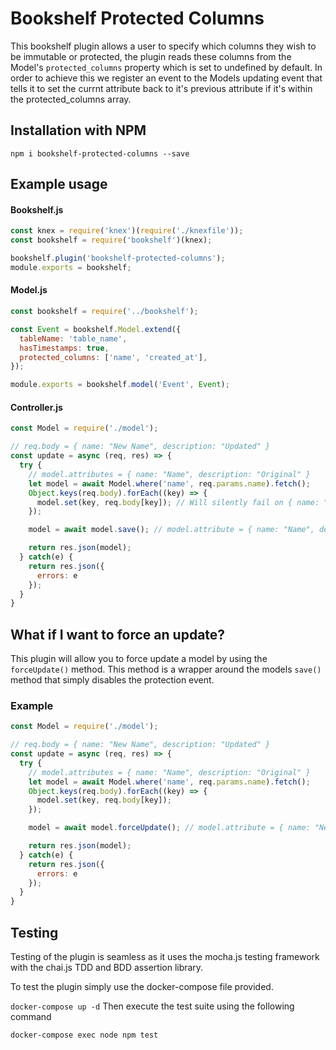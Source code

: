 # Bookshelf Protected Columns
This bookshelf plugin allows a user to specify which columns they wish to be immutable or protected,
the plugin reads these columns from the Model's `protected_columns` property which is set to undefined by
default. In order to achieve this we register an event to the Models updating event that tells it to set the 
currnt attribute back to it's previous attribute if it's within the protected_columns array.

## Installation with NPM
`npm i bookshelf-protected-columns --save`

## Example usage

#### Bookshelf.js
```js
const knex = require('knex')(require('./knexfile'));
const bookshelf = require('bookshelf')(knex);

bookshelf.plugin('bookshelf-protected-columns');
module.exports = bookshelf;
```

#### Model.js
```js
const bookshelf = require('../bookshelf');

const Event = bookshelf.Model.extend({
  tableName: 'table_name',
  hasTimestamps: true,
  protected_columns: ['name', 'created_at'],
});

module.exports = bookshelf.model('Event', Event);
```

#### Controller.js
```js
const Model = require('./model');

// req.body = { name: "New Name", description: "Updated" }
const update = async (req, res) => {
  try {
    // model.attributes = { name: "Name", description: "Original" }
    let model = await Model.where('name', req.params.name).fetch();
    Object.keys(req.body).forEach((key) => {
      model.set(key, req.body[key]); // Will silently fail on { name: "New Name" }
    });

    model = await model.save(); // model.attribute = { name: "Name", description: "Updated" }

    return res.json(model);
  } catch(e) {
    return res.json({
      errors: e
    });
  }
}
```

## What if I want to force an update?
This plugin will allow you to force update a model by using the `forceUpdate()` method.
This method is a wrapper around the models `save()` method that simply disables the protection
event.

### Example
```js
const Model = require('./model');

// req.body = { name: "New Name", description: "Updated" }
const update = async (req, res) => {
  try {
    // model.attributes = { name: "Name", description: "Original" }
    let model = await Model.where('name', req.params.name).fetch();
    Object.keys(req.body).forEach((key) => {
      model.set(key, req.body[key]);
    });

    model = await model.forceUpdate(); // model.attribute = { name: "New Name", description: "Updated" }

    return res.json(model);
  } catch(e) {
    return res.json({
      errors: e
    });
  }
}
```

## Testing
Testing of the plugin is seamless as it uses the mocha.js testing framework with the chai.js TDD and BDD 
assertion library.

To test the plugin simply use the docker-compose file provided.

`docker-compose up -d`
Then execute the test suite using the following command

`docker-compose exec node npm test`